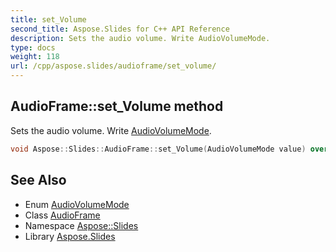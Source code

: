 ```yaml
---
title: set_Volume
second_title: Aspose.Slides for C++ API Reference
description: Sets the audio volume. Write AudioVolumeMode.
type: docs
weight: 118
url: /cpp/aspose.slides/audioframe/set_volume/
---
```

## AudioFrame::set_Volume method


Sets the audio volume. Write [AudioVolumeMode](../../audiovolumemode/).

```cpp
void Aspose::Slides::AudioFrame::set_Volume(AudioVolumeMode value) override
```

## See Also

* Enum [AudioVolumeMode](../../audiovolumemode/)
* Class [AudioFrame](../)
* Namespace [Aspose::Slides](../../)
* Library [Aspose.Slides](../../../)
